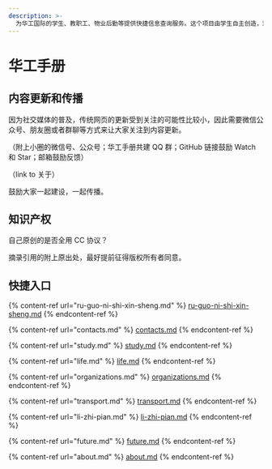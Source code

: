 ```yaml
---
description: >-
  为华工国际的学生、教职工、物业后勤等提供快捷信息查询服务。这个项目由学生自主创造，欢迎所有同学参与。从国际校区开始逐步完善内容，之后联合五山校区、大学城校区的同学一起努力打造面向整个华工的华工手册。
---
```


# 华工手册

## 内容更新和传播

因为社交媒体的普及，传统网页的更新受到关注的可能性比较小，因此需要微信公众号、朋友圈或者群聊等方式来让大家关注到内容更新。

（附上小圈的微信号、公众号；华工手册共建 QQ 群；GitHub 链接鼓励 Watch 和 Star；邮箱鼓励反馈）

（link to 关于）

鼓励大家一起建设，一起传播。

## 知识产权

自己原创的是否全用 CC 协议？

摘录引用的附上原出处，最好提前征得版权所有者同意。

## 快捷入口



{% content-ref url="ru-guo-ni-shi-xin-sheng.md" %}
[ru-guo-ni-shi-xin-sheng.md](ru-guo-ni-shi-xin-sheng.md)
{% endcontent-ref %}

{% content-ref url="contacts.md" %}
[contacts.md](contacts.md)
{% endcontent-ref %}

{% content-ref url="study.md" %}
[study.md](study.md)
{% endcontent-ref %}

{% content-ref url="life.md" %}
[life.md](life.md)
{% endcontent-ref %}

{% content-ref url="organizations.md" %}
[organizations.md](organizations.md)
{% endcontent-ref %}

{% content-ref url="transport.md" %}
[transport.md](transport.md)
{% endcontent-ref %}

{% content-ref url="li-zhi-pian.md" %}
[li-zhi-pian.md](li-zhi-pian.md)
{% endcontent-ref %}

{% content-ref url="future.md" %}
[future.md](future.md)
{% endcontent-ref %}

{% content-ref url="about.md" %}
[about.md](about.md)
{% endcontent-ref %}
